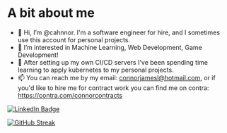 # A bit about me
- 👋 Hi, I’m @cahnnor. I'm a software engineer for hire, and I sometimes use this account for personal projects.
- 👀 I’m interested in Machine Learning, Web Development, Game Development!
- 🌱 After setting up my own CI/CD servers I've been spending time learning to apply kubernetes to my personal projects.
- 📫 You can reach me by my email: connorjamesl@hotmail.com, or if you'd like to hire me for contract work you can find me on contra: https://contra.com/connorcontracts

<!---
cahnnor/cahnnor is a ✨ special ✨ repository because its `README.md` (this file) appears on your GitHub profile.
You can click the Preview link to take a look at your changes.
--->
[![LinkedIn Badge](https://img.shields.io/badge/LinkedIn-Profile-informational?style=flat&logo=linkedin&logoColor=white&color=0D76A8)](https://www.linkedin.com/in/connor-lane-13b163144/)

[![GitHub Streak](http://github-readme-streak-stats.herokuapp.com?user=Cahnnor&theme=dark&hide_border=true)](https://git.io/streak-stats)
